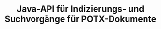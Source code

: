 ---
############################# Static ############################
layout: "auto-gen-gist"
draft: false
path: "de/search/java/document/potx"
otherformats: PDF DOC DOT DOCX DOCM DOTX DOTM TXT ODT OTT RTF XLS XLT XLSX XLSM XLSB XLTX XLTM XLA XLAM ODS OTS CSV TSV XML PPT PPS POT PPTX PPTM POTM PPSX PPSM ODP PST OST EML EMLX MSG ONE ZIP XHTML MHTML MD CHM EPUB  FB2 

############################# Head ############################
head_title: "Hinzufügen von Indizierungs- und Suchvorgängen für Dokumente in Java-Apps"
head_description: "Die Java-API von GroupDocs.Search unterstützt die Indexierung und Suche von Dokumenten nach Dokumentformaten wie PDF DOC, DOCX, RTF, XLSX, CSV, PPTX, EML, MSG und mehr."

############################# Header ############################
title: "Java-API für Indizierungs- und Suchvorgänge für POTX-Dokumente"
description: "GroupDocs.Search Java API ermöglicht es Entwicklern, robuste Such- und Indizierungsvorgänge für Dokumente in ihre Apps zu integrieren. Es unterstützt Dateiformate wie PDF DOC, DOCX, RTF, XLSX, CSV, PPTX MSG, EML und viele mehr."

######################### Download Button #######################
button:
    enable: true

############################# About ############################
about:
    enable: true
    title: "So fügen Sie Java-APPs Indizierungs- und Suchvorgänge für Dokumente hinzu"
    content: |
       Die Menge an Daten und Informationen nimmt von Tag zu Tag rapide zu. Daher ist es sehr wichtig, die richtigen Informationen rechtzeitig mit minimalem Kosten- und Arbeitsaufwand abzurufen. Diese Webseite wird Informationen darüber bereitstellen, wie Benutzer effiziente Suchfunktionen für Dokumente entwickeln und zu ihren Geschäftsanwendungen hinzufügen können. . Ziel ist es, Informationen zu Benutzeranfragen schnell und genau zu finden und anzuzeigen. GroupDocs.Search für Java ist eine sehr effiziente und einfach zu verwendende Java-API, die Softwareentwicklern hilft, grundlegende bis fortgeschrittene Textsuchoperationen in ihren eigenen Apps durchzuführen, ohne Software von Drittanbietern zu installieren. Die Java-API hat mehrere nützliche Funktionen im Zusammenhang mit der Suche bereitgestellt, z. B. das Zusammenführen mehrerer Indizes zu einem gemeinsamen Index, die Erkennung von Suchanfragen mit unterschiedlichen Tastaturlayouts, die Unterstützung morphologischer Word-Formulare und so weiter. Es unterstützt einfache, boolesche, reguläre Ausdrücke (Regex), Fuzzy-Suche, Suche mit Berücksichtigung der Groß-/Kleinschreibung, Synonyme, Homophone, Platzhalter, Objekttypsuche, Festlegen des Datenbereichs und andere Arten von Abfragen, um Informationen schnell und elegant zu finden. 

############################# content ############################
steps:
    enable: true
    block:
    - title_left: "Erstellen Sie einen neuen Suchindex oder laden Sie einen vorhandenen über Java"
      content_left: |
       GroupDocs.Search Java ermöglicht es Softwareentwicklern, einen neuen Suchindex zu generieren oder einen bestehenden Suchindex in ihre eigenen Java-Apps zu laden. Das folgende Java-Codebeispiel zeigt die Erstellung eines neuen Index sowie das Laden des vorhandenen mit nur wenigen Zeilen Java-Code.

      title_right: "Erstellen Sie einen neuen oder laden Sie einen vorhandenen Suchindex über Java"
      content_right: |
         * Zuerst müssen Sie den Pfad zum Indexordner angeben
         * Erstellen Sie eine Instanz der Klasse [Index](https://apireference.groupdocs.com/search/java/com.groupdocs.search/Index#Index(java.lang.String)).
         * Oben erstellt einen Index im Speicher oder auf einer Festplatte und kann auch einen vorhandenen Index laden.
       
      gisthash: "02615fe51a919acdc5363d46c181dc7f"
      gistfile: "create_or_load_search_index.java"

    - title_left: "Synchrone POTX Indexierung von Dokumenten über Java"
      content_left: |
       GroupDocs.Search Java API erleichtert Softwareprogrammierern das synchrone Indizieren von Dokumenten mit nur wenigen Codezeilen in ihren eigenen Java-Apps. Die folgenden Java-Codebeispiele demonstrieren, wie die synchrone Indexierung von Dokumenten problemlos durchgeführt werden kann. 

      title_right: "POTX Dokument synchron zum Suchindex hinzufügen"
      content_right: |
        * Zuerst müssen Sie den Pfad zum Indexordner angeben
        * Geben Sie den Pfad zu einem Ordner an, der zu durchsuchende Dokumente enthält
        * Erstellen Sie eine Instanz der Klasse [Index(indexFolder)](https://apireference.groupdocs.com/search/java/com.groupdocs.search/Index#Index(java.lang.String)).
        * Oben wird ein Index im Speicher oder auf einer Festplatte erstellt oder ein bestehender Index geöffnet.
        * Synchrone Indizierung von Dokumenten aus dem angegebenen Ordner
     
      gisthash: "7079bf3c06128a69b842150d080e5e0b"
      gistfile: "Add_files_synchronously_to_indexing.java"
      
    - title_left: "Führen Sie eine asynchrone Dokumentenindizierung über Java durch"
      content_left: |
        GroupDocs.Search Java API ermöglicht Softwareexperten die asynchrone Indexierung von Dokumenten in ihren eigenen Java-Apps. Der folgende Java-Code zeigt, wie Entwickler Dokumente mit nur ein paar Zeilen Java-Code asynchron indizieren können.

      title_right: "POTX Dokument asynchron zum Suchindex hinzufügen"
      content_right: |
        * Zuerst müssen Sie den Pfad zum Indexordner angeben
        * Geben Sie den Pfad zu einem Ordner an, der zu durchsuchende Dokumente enthält
        * Erstellen Sie eine Instanz der Klasse [Index(indexFolder)](https://apireference.groupdocs.com/search/java/com.groupdocs.search/Index#Index(java.lang.String)).
        * Abonnieren der Veranstaltung
        * Es muss ein Code geschrieben werden, der den Abschluss der Operation angibt
        * Setzen des Flags für asynchrone Indizierung
        * Asynchrone Indizierung von Dokumenten aus dem angegebenen Ordner
     
      gisthash: "7079bf3c06128a69b842150d080e5e0b"
      gistfile: "Add_files_asynchronously_to_indexing.java"

    - title_left: "So markieren Sie Suchergebnisse in Java-Apps"
      content_left: |
       GroupDocs.Search Java API ermöglicht es Entwicklern, ein Suchergebnis zu interpretieren und die gefundenen Dokumente sowie die Wörter und Phrasen aufzulisten. Es ist auch möglich, den Text des Dokuments POTX hervorzuheben. Nachfolgend finden Sie das Java-Codebeispiel, das zeigt, wie Sie die gefundenen Dokumente auflisten und Suchergebnisse mit nur wenigen Codezeilen hervorheben.

      title_right: "HMarkieren Sie Suchergebnisse über Java"
      content_right: |
        * Suche im Index durchführen
        * Drucken Sie nach erfolgreicher Suche das Ergebnis aus
        * Iterieren Sie durch die Dokumente und zeigen Sie die gefundenen Dokumente an
        * Hervorhebung von Vorkommen im Text
        * Generieren von Ausgabedokumenten im HTML-Format mit hervorgehobenen Suchergebnissen
     
      gisthash: "cc88d485f007d6da0d943043c8e13a52"
      gistfile: "how_to_highlight_search_result.java"

    - title_left: "System Anforderungen"
      content_left: |
       GroupDocs.Search für Java wird auf allen wichtigen Plattformen und Betriebssystemen unterstützt. Um den vollständigen Leitfaden zu den Systemanforderungen zu erhalten, besuchen Sie bitte [Systemanforderungen](https://docs.groupdocs.com/search/java/system-requirements/), bevor Sie den folgenden Code ausführen. Stellen Sie bitte sicher, dass die folgenden Voraussetzungen auf Ihrem installiert sind System:
         * Betriebssysteme: Microsoft Windows, Linux, MacOS
         * Unterstützung für Java-Versionen: J2SE 7.0 (1.7), J2SE 8.0 (1.8) oder höher
         * Holen Sie sich die neueste Version von GroupDocs.Search für Java-APIs von GroupDocs [Repository](https://repository.groupdocs.com/repo/com/groupdocs/groupdocs-search/)
        
      title_right: "Warum GroupDocs.Search verwenden?"
      content_right: |
        * Suchindexerstellung sowohl im Speicher als auch auf der Festplatte.
        * Möglichkeit der Indizierung aus einer Datei, einem Stream oder einer Struktur.
        * Unterstützung für die Indexierung passwortgeschützter Dokumente.
        * Unterstützung für das Zusammenführen mehrerer Indizes.
        * Dokument während der Suchindizierung filtern.
        * Unterstützung der Rechtschreibprüfung während der Suche.
        * Mischzeichen werden vollständig unterstützt
        * Kombinieren verschiedener Suchtypen in einer Suchanfrage.
        * Einfache Suche nach Wörtern und regulären Ausdrücken wird unterstützt
        * Vollständige Unterstützung von Alias-Ersetzungen in Suchanfragen.

demos:
    enable: true
        

more_formats:
    enable: true


back_to_top:
    enable: true
---